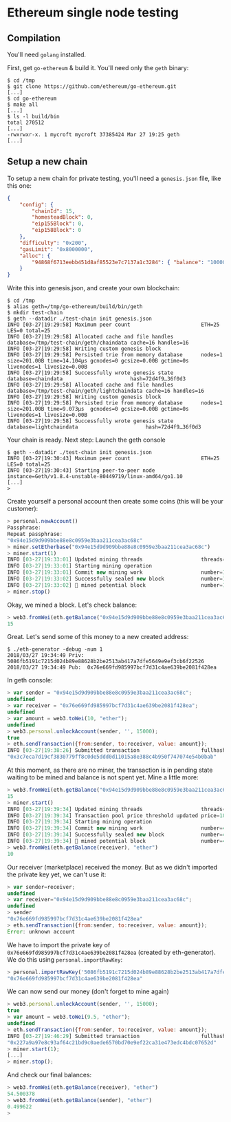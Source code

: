 Ethereum single node testing
============================

## Compilation

You'll need `golang` installed.

First, get `go-ethereum` & build it. You'll need only the `geth` binary:

```shell
$ cd /tmp
$ git clone https://github.com/ethereum/go-ethereum.git
[...]
$ cd go-ethereum
$ make all
[...]
$ ls -l build/bin
total 270512
[...]
-rwxrwxr-x. 1 mycroft mycroft 37385424 Mar 27 19:25 geth
[...]
```

## Setup a new chain

To setup a new chain for private testing, you'll need a `genesis.json` file, like this one:

```json
{
    "config": {
        "chainId": 15,
        "homesteadBlock": 0,
        "eip155Block": 0,
        "eip158Block": 0
    },
    "difficulty": "0x200",
    "gasLimit": "0x8000000",
    "alloc": {
        "94868f6713eebb451d8af85523e7c7137a1c3284": { "balance": "100000000000000000000" }
    }
}
```

Write this into genesis.json, and create your own blockchain:

```shell
$ cd /tmp
$ alias geth=/tmp/go-ethereum/build/bin/geth
$ mkdir test-chain
$ geth --datadir ./test-chain init genesis.json
INFO [03-27|19:29:58] Maximum peer count                       ETH=25 LES=0 total=25
INFO [03-27|19:29:58] Allocated cache and file handles         database=/tmp/test-chain/geth/chaindata cache=16 handles=16
INFO [03-27|19:29:58] Writing custom genesis block 
INFO [03-27|19:29:58] Persisted trie from memory database      nodes=1 size=201.00B time=14.104µs gcnodes=0 gcsize=0.00B gctime=0s livenodes=1 livesize=0.00B
INFO [03-27|19:29:58] Successfully wrote genesis state         database=chaindata                      hash=72d4f9…36f0d3
INFO [03-27|19:29:58] Allocated cache and file handles         database=/tmp/test-chain/geth/lightchaindata cache=16 handles=16
INFO [03-27|19:29:58] Writing custom genesis block 
INFO [03-27|19:29:58] Persisted trie from memory database      nodes=1 size=201.00B time=9.073µs  gcnodes=0 gcsize=0.00B gctime=0s livenodes=1 livesize=0.00B
INFO [03-27|19:29:58] Successfully wrote genesis state         database=lightchaindata                      hash=72d4f9…36f0d3
```

Your chain is ready. Next step: Launch the geth console

```shell
$ geth --datadir ./test-chain init genesis.json
INFO [03-27|19:30:43] Maximum peer count                       ETH=25 LES=0 total=25
INFO [03-27|19:30:43] Starting peer-to-peer node               instance=Geth/v1.8.4-unstable-80449719/linux-amd64/go1.10
[...]
>
```

Create yourself a personal account then create some coins (this will be your customer):

```js
> personal.newAccount()
Passphrase: 
Repeat passphrase: 
"0x94e15d9d909bbe88e8c0959e3baa211cea3ac68c"
> miner.setEtherbase("0x94e15d9d909bbe88e8c0959e3baa211cea3ac68c")
> miner.start(1)
INFO [03-27|19:33:01] Updated mining threads                   threads=1
INFO [03-27|19:33:01] Starting mining operation 
INFO [03-27|19:33:01] Commit new mining work                   number=1 txs=0 uncles=0 elapsed=389.313µs
INFO [03-27|19:33:02] Successfully sealed new block            number=1 hash=556965…eeb9ca
INFO [03-27|19:33:02] 🔨 mined potential block                  number=1 hash=556965…eeb9ca
> miner.stop()
```

Okay, we mined a block. Let's check balance:

```js
> web3.fromWei(eth.getBalance("0x94e15d9d909bbe88e8c0959e3baa211cea3ac68c"), "ether")
15
```

Great. Let's send some of this money to a new created address:

```shell
$ ./eth-generator -debug -num 1
2018/03/27 19:34:49 Priv: 5086fb5191c7215d024b89e88628b2be2513ab417a7dfe5649e9ef3cb6f22526
2018/03/27 19:34:49 Pub:  0x76e669fd985997bcf7d31c4ae639be2081f428ea
```

In geth console:

```js
> var sender = "0x94e15d9d909bbe88e8c0959e3baa211cea3ac68c";
undefined
> var receiver = "0x76e669fd985997bcf7d31c4ae639be2081f428ea";
undefined
> var amount = web3.toWei(10, "ether");
undefined
> web3.personal.unlockAccount(sender, '', 15000);
true
> eth.sendTransaction({from:sender, to:receiver, value: amount});
INFO [03-27|19:38:26] Submitted transaction                    fullhash=0x3c7eca7d19cf3830779ff8c0de5ddd0d11015a8e388c4b950f747074e54b0bab recipient=0x76e669fd985997bCF7d31C4ae639BE2081F428eA
"0x3c7eca7d19cf3830779ff8c0de5ddd0d11015a8e388c4b950f747074e54b0bab"
```

At this moment, as there are no miner, the transaction is in pending state waiting to be mined and balance is not spent yet. Mine a little more:

```js
> web3.fromWei(eth.getBalance("0x94e15d9d909bbe88e8c0959e3baa211cea3ac68c"), "ether")
15
> miner.start()
INFO [03-27|19:39:34] Updated mining threads                   threads=0
INFO [03-27|19:39:34] Transaction pool price threshold updated price=18000000000
INFO [03-27|19:39:34] Starting mining operation 
INFO [03-27|19:39:34] Commit new mining work                   number=4 txs=1 uncles=0 elapsed=638.944µs
INFO [03-27|19:39:34] Successfully sealed new block            number=4 hash=768557…acd4f8
INFO [03-27|19:39:34] 🔨 mined potential block                  number=4 hash=768557…acd4f8
> web3.fromWei(eth.getBalance(receiver), "ether")
10
```

Our receiver (marketplace) received the money. But as we didn't imported the private key yet, we can't use it:

```js
> var sender=receiver;
undefined
> var receiver="0x94e15d9d909bbe88e8c0959e3baa211cea3ac68c";
undefined
> sender
"0x76e669fd985997bcf7d31c4ae639be2081f428ea"
> eth.sendTransaction({from:sender, to:receiver, value: amount});
Error: unknown account
```

We have to import the private key of `0x76e669fd985997bcf7d31c4ae639be2081f428ea` (created by eth-generator). We do this using `personal.importRawKey`:

```js
> personal.importRawKey('5086fb5191c7215d024b89e88628b2be2513ab417a7dfe5649e9ef3cb6f22526', '');
"0x76e669fd985997bcf7d31c4ae639be2081f428ea"
```

We can now send our money (don't forget to mine again)

```js
> web3.personal.unlockAccount(sender, '', 15000);
true
> var amount = web3.toWei(9.5, "ether");
undefined
> eth.sendTransaction({from:sender, to:receiver, value: amount});
INFO [03-27|19:46:29] Submitted transaction                    fullhash=0x227a9a97e8c93af64c21bd9c0aede6570bd70e9ef22ca31e473edc4bdc07652d recipient=0x94e15D9d909BbE88e8c0959e3baa211CEa3ac68C
"0x227a9a97e8c93af64c21bd9c0aede6570bd70e9ef22ca31e473edc4bdc07652d"
> miner.start(1);
[...]
> miner.stop();
```

And check our final balances:

```js
> web3.fromWei(eth.getBalance(receiver), "ether")
54.500378
> web3.fromWei(eth.getBalance(sender), "ether")
0.499622
> 
```